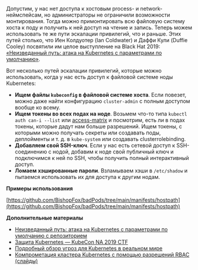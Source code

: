 
Допустим, у нас нет доступа к хостовым process- и network- неймспейсам, но администраторы не ограничили возможности монтирования. Тогда можно примонтировать всю файловую систему хоста к поду и получить к ней доступ на чтение и запись. Теперь можем использовать те же пути эскалации привилегий, что и раньше. Этих путей столько, что Иен Колдуотер (Ian Coldwater) и Даффи Кули (Duffie Cooley) посвятили им целое выступление на Black Hat 2019: [«Неизведанный путь: атака на Kubernetes с параметрами по умолчанию»](https://www.youtube.com/watch?v=HmoVSmTIOxM).

  

Вот несколько путей эскалации привилегий, которые можно использовать, когда у нас есть доступ к файловой системе ноды Kubernetes:

  

- **Ищем файлы `kubeconfig` в файловой системе хоста**. Если повезет, можно даже найти конфигурацию `cluster-admin` с полным доступом вообще ко всему.
- **Ищем токены во всех подах на ноде**. Возьмем что-то типа `kubectl auth can-i --list` или [access-matrix](https://github.com/corneliusweig/rakkess) и посмотрим, есть ли в подах токены, которые дадут нам больше разрешений. Ищем токены, с которыми можно получать секреты или создавать поды, деплойменты и т. д. в `kube-system` или создавать clusterrolebinding.
- **Добавляем свой SSH-ключ**. Если у нас есть сетевой доступ к SSH-соединению с нодой, добавим к ноде свой публичный ключ и подключимся к ней по SSH, чтобы получить полный интерактивный доступ.
- **Ломаем хэшированные пароли**. Взламываем хэши в `/etc/shadow` и пытаемся использовать их для доступа к другим нодам.

  

**Примеры использования**

  

[https://github.com/BishopFox/badPods/tree/main/manifests/hostpath](https://github.com/BishopFox/badPods/tree/main/manifests/hostpath)

  

**Дополнительные материалы**

  

- [Неизведанный путь: атака на Kubernetes с параметрами по умолчанию с репозиторием](https://www.youtube.com/watch?v=HmoVSmTIOxM)
- [Защита Kubernetes — KubeCon NA 2019 CTF](https://securekubernetes.com/)
- [Подробный обзор угроз для Kubernetes в реальном мире](https://research.nccgroup.com/2020/02/12/command-and-kubectl-talk-follow-up/)
- [Компрометация кластера Kubernetes с помощью разрешений RBAC (слайды)](https://www.youtube.com/watch?v=1LMo0CftVC4)